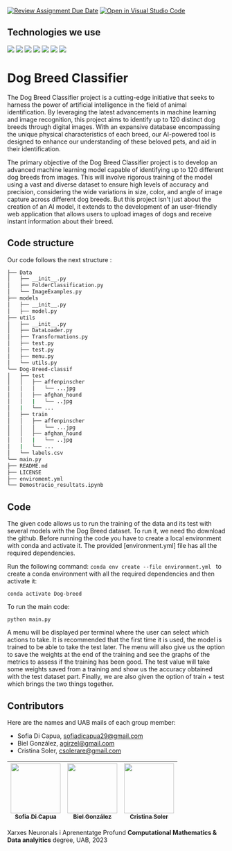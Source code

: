[![Review Assignment Due Date](https://classroom.github.com/assets/deadline-readme-button-24ddc0f5d75046c5622901739e7c5dd533143b0c8e959d652212380cedb1ea36.svg)](https://classroom.github.com/a/sPgOnVC9)
[![Open in Visual Studio Code](https://classroom.github.com/assets/open-in-vscode-718a45dd9cf7e7f842a935f5ebbe5719a5e09af4491e668f4dbf3b35d5cca122.svg)](https://classroom.github.com/online_ide?assignment_repo_id=11103468&assignment_repo_type=AssignmentRepo)
## Technologies we use

<img src="https://img.shields.io/badge/Kaggle-20BEFF?style=for-the-badge&logo=Kaggle&logoColor=white" /> <img src="https://img.shields.io/badge/PyTorch-EE4C2C?style=for-the-badge&logo=pytorch&logoColor=white" />
<img src="https://img.shields.io/badge/conda-342B029.svg?&style=for-the-badge&logo=anaconda&logoColor=white" />
<img src="https://img.shields.io/badge/Jupyter-F37626.svg?&style=for-the-badge&logo=Jupyter&logoColor=white" />
<img src="https://img.shields.io/badge/Python-FFD43B?style=for-the-badge&logo=python&logoColor=blue" />
<img src="https://img.shields.io/badge/PyCharm-000000.svg?&style=for-the-badge&logo=PyCharm&logoColor=white" /> <img src="https://img.shields.io/badge/Streamlit-FF4B4B?style=for-the-badge&logo=Streamlit&logoColor=white" /> 


# Dog Breed Classifier
The Dog Breed Classifier project is a cutting-edge initiative that seeks to harness the power of artificial intelligence in the field of animal identification. By leveraging the latest advancements in machine learning and image recognition, this project aims to identify up to 120 distinct dog breeds through digital images. With an expansive database encompassing the unique physical characteristics of each breed, our AI-powered tool is designed to enhance our understanding of these beloved pets, and aid in their identification.

The primary objective of the Dog Breed Classifier project is to develop an advanced machine learning model capable of identifying up to 120 different dog breeds from images. This will involve rigorous training of the model using a vast and diverse dataset to ensure high levels of accuracy and precision, considering the wide variations in size, color, and angle of image capture across different dog breeds. But this project isn't just about the creation of an AI model, it extends to the development of an user-friendly web application that allows users to upload images of dogs and receive instant information about their breed.

## Code structure
Our code follows the next structure :
```bash
├── Data
│   ├── __init__.py
│   ├── FolderClassification.py
│   └── ImageExamples.py
├── models
│   ├── __init__.py
│   ├── model.py
├── utils
│   ├── __init__.py
│   ├── DataLoader.py
│   ├── Transformations.py
│   ├── test.py
│   ├── test.py
│   ├── menu.py
│   └── utils.py
└── Dog-Breed-classif
│   ├── test
│   │   ├── affenpinscher
│   │   │   └── ...jpg
│   │   ├── afghan_hound
│   │   |   └── ..jpg
│   |   └── ...
│   ├── train
│   │   ├── affenpinscher
│   │   │   └── ...jpg
│   │   ├── afghan_hound
│   │   |   └── ..jpg
│   |   └── ...
│   └── labels.csv
└── main.py
├── README.md
├── LICENSE
├── enviroment.yml
└── Demostracio_resultats.ipynb
```
## Code
The given code allows us to run the training of the data and its test with several models with the Dog Breed dataset. To run it, we need tho download the github. Before running the code you have to create a local environment with conda and activate it. The provided [environment.yml] file has all the required dependencies. 

Run the following command: ``conda env create --file environment.yml `` to create a conda environment with all the required dependencies and then activate it:

```
conda activate Dog-breed
```

To run the main code:
```
python main.py
```
A menu will be displayed per terminal where the user can select which actions to take. It is recommended that the first time it is used, the model is trained to be able to take the test later. The menu will also give us the option to save the weights at the end of the training and see the graphs of the metrics to assess if the training has been good. The test value will take some weights saved from a training and show us the accuracy obtained with the test dataset part. Finally, we are also given the option of train + test which brings the two things together.


## Contributors
Here are the names and UAB mails of each group member:

- Sofia Di Capua, sofiadicapua29@gmail.com
- Biel González, agirzel@gmail.com
- Cristina Soler, csolerare@gmail.com

| [<img src="https://avatars.githubusercontent.com/u/73697639?v=4" width=115><br><sub>Sofia Di Capua</sub>](https://github.com/SofiaDiCapua) |  [<img src="https://avatars.githubusercontent.com/u/81986384?v=4" width=115><br><sub>Biel González</sub>](https://github.com/Zynokrex) |  [<img src="https://avatars.githubusercontent.com/u/58566857?v=4" width=115><br><sub>Cristina Soler</sub>](https://github.com/kermitsc7) |
| :---: | :---: | :---: |


Xarxes Neuronals i Aprenentatge Profund
__Computational Mathematics & Data analyitics__ degree, UAB, 2023
